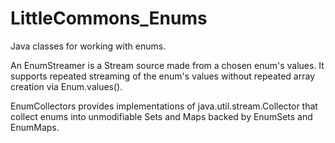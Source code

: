 # LittleCommons_Enums

Java classes for working with enums.

An EnumStreamer is a Stream source made from a chosen enum's values.
It supports repeated streaming of the enum's values without repeated array creation via Enum.values().

EnumCollectors provides implementations of java.util.stream.Collector that collect enums into unmodifiable Sets and Maps backed by EnumSets and EnumMaps.


